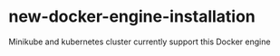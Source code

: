 # new-docker-engine-installation
Minikube and kubernetes cluster currently support this Docker engine
